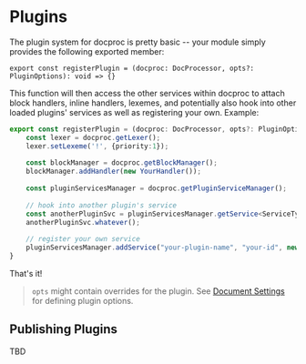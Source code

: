 # Plugins

The plugin system for docproc is pretty basic -- your module simply provides the following exported member:

```
export const registerPlugin = (docproc: DocProcessor, opts?: PluginOptions): void => {}
```

This function will then access the other services within docproc to attach block handlers, inline handlers, lexemes, and potentially also hook into other loaded plugins' services as well as registering your own. Example: 

```typescript
export const registerPlugin = (docproc: DocProcessor, opts?: PluginOptions): void => {
    const lexer = docproc.getLexer();
    lexer.setLexeme('!', {priority:1});
    
    const blockManager = docproc.getBlockManager();
    blockManager.addHandler(new YourHandler());
    
    const pluginServicesManager = docproc.getPluginServiceManager();
    
    // hook into another plugin's service
    const anotherPluginSvc = pluginServicesManager.getService<ServiceType>("other-plugin", "service-id");
    anotherPluginSvc.whatever();
    
    // register your own service
    pluginServicesManager.addService("your-plugin-name", "your-id", new SvcInstance());
}
```

That's it!

> `opts` might contain overrides for the plugin. See [Document Settings](./doc-settings.md) for defining plugin options.

## Publishing Plugins

TBD